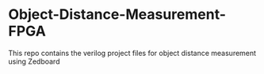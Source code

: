 # Object-Distance-Measurement-FPGA
This repo contains the verilog project files for object distance measurement using Zedboard
